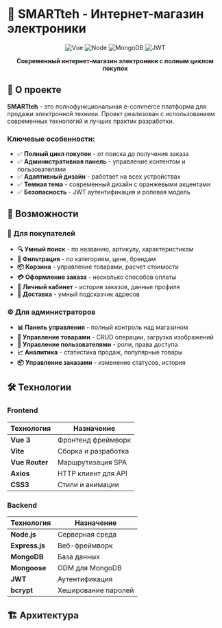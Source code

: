 # 🏪 SMARTteh - Интернет-магазин электроники

<div align="center">

![Vue](https://img.shields.io/badge/Vue.js-3-4FC08D?logo=vuedotjs)
![Node](https://img.shields.io/badge/Node.js-Express-339933?logo=nodedotjs)
![MongoDB](https://img.shields.io/badge/MongoDB-Database-47A248?logo=mongodb)
![JWT](https://img.shields.io/badge/JWT-Auth-000000?logo=jsonwebtokens)

**Современный интернет-магазин электроники с полным циклом покупок**

</div>

## 🎯 О проекте

**SMARTteh** - это полнофункциональная e-commerce платформа для продажи электронной техники. Проект реализован с использованием современных технологий и лучших практик разработки.

### Ключевые особенности:
- ✅ **Полный цикл покупок** - от поиска до получения заказа
- ✅ **Административная панель** - управление контентом и пользователями
- ✅ **Адаптивный дизайн** - работает на всех устройствах
- ✅ **Темная тема** - современный дизайн с оранжевыми акцентами
- ✅ **Безопасность** - JWT аутентификация и ролевая модель

## 🚀 Возможности

### 🛒 Для покупателей
- **🔍 Умный поиск** - по названию, артикулу, характеристикам
- **🎯 Фильтрация** - по категориям, цене, брендам
- **📦 Корзина** - управление товарами, расчет стоимости
- **💳 Оформление заказа** - несколько способов оплаты
- **👤 Личный кабинет** - история заказов, данные профиля
- **🚚 Доставка** - умный подсказчик адресов

### ⚙️ Для администраторов
- **📊 Панель управления** - полный контроль над магазином
- **🎁 Управление товарами** - CRUD операции, загрузка изображений
- **👥 Управление пользователями** - роли, права доступа
- **📈 Аналитика** - статистика продаж, популярные товары
- **📦 Управление заказами** - изменение статусов, история

## 🛠 Технологии

### Frontend
| Технология | Назначение |
|------------|------------|
| **Vue 3** | Фронтенд фреймворк |
| **Vite** | Сборка и разработка |
| **Vue Router** | Маршрутизация SPA |
| **Axios** | HTTP клиент для API |
| **CSS3** | Стили и анимации |

### Backend
| Технология | Назначение |
|------------|------------|
| **Node.js** | Серверная среда |
| **Express.js** | Веб-фреймворк |
| **MongoDB** | База данных |
| **Mongoose** | ODM для MongoDB |
| **JWT** | Аутентификация |
| **bcrypt** | Хеширование паролей |

## 🏗 Архитектура
